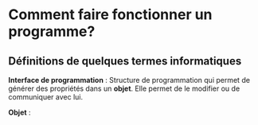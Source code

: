 # Comment faire fonctionner un programme?
## Définitions de quelques termes informatiques

**Interface de programmation**
: Structure de programmation qui permet de générer des propriétés dans un **objet**. Elle permet de le modifier ou de communiquer avec lui.

**Objet**
: 
